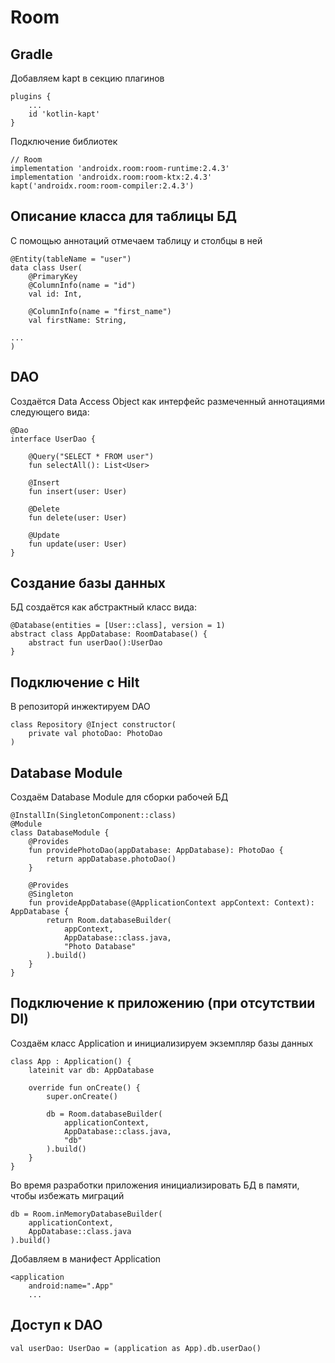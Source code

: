 # Room
## Gradle
Добавляем kapt в секцию плагинов
```
plugins {
    ...
    id 'kotlin-kapt'
}
```
Подключение библиотек
```
// Room
implementation 'androidx.room:room-runtime:2.4.3'
implementation 'androidx.room:room-ktx:2.4.3'
kapt('androidx.room:room-compiler:2.4.3')
```
## Описание класса для таблицы БД
С помощью аннотаций отмечаем таблицу и столбцы в ней
```
@Entity(tableName = "user")
data class User(
    @PrimaryKey
    @ColumnInfo(name = "id")
    val id: Int,
    
    @ColumnInfo(name = "first_name")
    val firstName: String,
    
...
)
```
## DAO
Создаётся Data Access Object как интерфейс размеченный аннотациями следующего вида:
```
@Dao
interface UserDao {

    @Query("SELECT * FROM user")
    fun selectAll(): List<User>

    @Insert
    fun insert(user: User)

    @Delete
    fun delete(user: User)

    @Update
    fun update(user: User)
}
```
## Создание базы данных
БД создаётся как абстрактный класс вида:
```
@Database(entities = [User::class], version = 1)
abstract class AppDatabase: RoomDatabase() {
    abstract fun userDao():UserDao
}
```
## Подключение с Hilt
В репозиторй инжектируем DAO
```
class Repository @Inject constructor(
    private val photoDao: PhotoDao
)
```
## Database Module
Создаём Database Module для сборки рабочей БД
```
@InstallIn(SingletonComponent::class)
@Module
class DatabaseModule {
    @Provides
    fun providePhotoDao(appDatabase: AppDatabase): PhotoDao {
        return appDatabase.photoDao()
    }

    @Provides
    @Singleton
    fun provideAppDatabase(@ApplicationContext appContext: Context): AppDatabase {
        return Room.databaseBuilder(
            appContext,
            AppDatabase::class.java,
            "Photo Database"
        ).build()
    }
}
```
## Подключение к приложению (при отсутствии DI)
Создаём класс Application и инициализируем экземпляр базы данных
```
class App : Application() {
    lateinit var db: AppDatabase

    override fun onCreate() {
        super.onCreate()

        db = Room.databaseBuilder(
            applicationContext,
            AppDatabase::class.java,
            "db"
        ).build()
    }
}
```
Во время разработки приложения инициализировать БД в памяти, чтобы избежать миграций
```
db = Room.inMemoryDatabaseBuilder(
    applicationContext,
    AppDatabase::class.java
).build()
```
Добавляем в манифест Application
```
<application
    android:name=".App"
    ...
```
## Доступ к DAO
```
val userDao: UserDao = (application as App).db.userDao()
```
